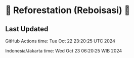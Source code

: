 
# 🌳 Reforestation (Reboisasi) 🌲

## Last Updated

GitHub Actions time: Tue Oct 22 23:20:25 UTC 2024

Indonesia/Jakarta time: Wed Oct 23 06:20:25 WIB 2024
